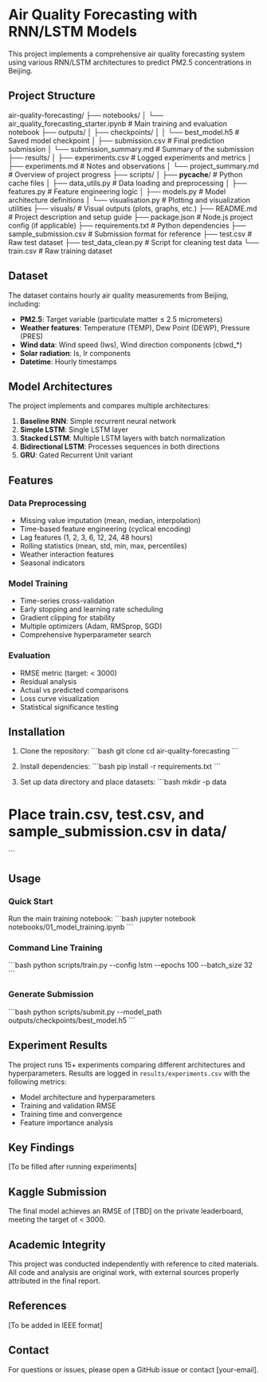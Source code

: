 # Air Quality Forecasting with RNN/LSTM Models

This project implements a comprehensive air quality forecasting system using various RNN/LSTM architectures to predict PM2.5 concentrations in Beijing.

## Project Structure

air-quality-forecasting/
├── notebooks/
│   └── air_quality_forecasting_starter.ipynb      # Main training and evaluation notebook
├── outputs/
│   ├── checkpoints/
│   │   └── best_model.h5                           # Saved model checkpoint
│   ├── submission.csv                              # Final prediction submission
│   └── submission_summary.md                       # Summary of the submission
├── results/
│   ├── experiments.csv                             # Logged experiments and metrics
│   ├── experiments.md                              # Notes and observations
│   └── project_summary.md                          # Overview of project progress
├── scripts/
│   ├── __pycache__/                                # Python cache files
│   ├── data_utils.py                               # Data loading and preprocessing
│   ├── features.py                                 # Feature engineering logic
│   ├── models.py                                   # Model architecture definitions
│   └── visualisation.py                            # Plotting and visualization utilities
├── visuals/                                        # Visual outputs (plots, graphs, etc.)
├── README.md                                       # Project description and setup guide
├── package.json                                    # Node.js project config (if applicable)
├── requirements.txt                                # Python dependencies
├── sample_submission.csv                           # Submission format for reference
├── test.csv                                        # Raw test dataset
├── test_data_clean.py                              # Script for cleaning test data
└── train.csv                                       # Raw training dataset



## Dataset

The dataset contains hourly air quality measurements from Beijing, including:
- **PM2.5**: Target variable (particulate matter ≤ 2.5 micrometers)
- **Weather features**: Temperature (TEMP), Dew Point (DEWP), Pressure (PRES)
- **Wind data**: Wind speed (Iws), Wind direction components (cbwd_*)
- **Solar radiation**: Is, Ir components
- **Datetime**: Hourly timestamps

## Model Architectures

The project implements and compares multiple architectures:

1. **Baseline RNN**: Simple recurrent neural network
2. **Simple LSTM**: Single LSTM layer
3. **Stacked LSTM**: Multiple LSTM layers with batch normalization
4. **Bidirectional LSTM**: Processes sequences in both directions
5. **GRU**: Gated Recurrent Unit variant

## Features

### Data Preprocessing
- Missing value imputation (mean, median, interpolation)
- Time-based feature engineering (cyclical encoding)
- Lag features (1, 2, 3, 6, 12, 24, 48 hours)
- Rolling statistics (mean, std, min, max, percentiles)
- Weather interaction features
- Seasonal indicators

### Model Training
- Time-series cross-validation
- Early stopping and learning rate scheduling
- Gradient clipping for stability
- Multiple optimizers (Adam, RMSprop, SGD)
- Comprehensive hyperparameter search

### Evaluation
- RMSE metric (target: < 3000)
- Residual analysis
- Actual vs predicted comparisons
- Loss curve visualization
- Statistical significance testing

## Installation

1. Clone the repository:
\`\`\`bash
git clone <repository-url>
cd air-quality-forecasting
\`\`\`

2. Install dependencies:
\`\`\`bash
pip install -r requirements.txt
\`\`\`

3. Set up data directory and place datasets:
\`\`\`bash
mkdir -p data
# Place train.csv, test.csv, and sample_submission.csv in data/
\`\`\`

## Usage

### Quick Start
Run the main training notebook:
\`\`\`bash
jupyter notebook notebooks/01_model_training.ipynb
\`\`\`

### Command Line Training
\`\`\`bash
python scripts/train.py --config lstm --epochs 100 --batch_size 32
\`\`\`

### Generate Submission
\`\`\`bash
python scripts/submit.py --model_path outputs/checkpoints/best_model.h5
\`\`\`

## Experiment Results

The project runs 15+ experiments comparing different architectures and hyperparameters. Results are logged in `results/experiments.csv` with the following metrics:

- Model architecture and hyperparameters
- Training and validation RMSE
- Training time and convergence
- Feature importance analysis

## Key Findings

[To be filled after running experiments]

## Kaggle Submission

The final model achieves an RMSE of [TBD] on the private leaderboard, meeting the target of < 3000.

## Academic Integrity

This project was conducted independently with reference to cited materials. All code and analysis are original work, with external sources properly attributed in the final report.

## References

[To be added in IEEE format]

## Contact

For questions or issues, please open a GitHub issue or contact [your-email].
